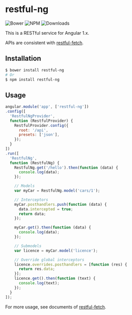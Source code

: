 # restful-ng

![Bower](https://img.shields.io/bower/v/restful-ng.svg)
![NPM](https://img.shields.io/npm/v/restful-ng.svg)
![Downloads](https://img.shields.io/npm/dt/restful-ng.svg)

This is a RESTful service for Angular 1.x.

APIs are consistent with [restful-fetch](https://github.com/gera2ld/restful-fetch).

Installation
---
``` sh
$ bower install restful-ng
# Or
$ npm install restful-ng
```

Usage
---
``` js
angular.module('app', ['restful-ng'])
.config([
  'RestfulNgProvider',
  function (RestfulProvider) {
    RestfulProvider.config({
      root: '/api',
      presets: ['json'],
    });
  }
])
.run([
  'RestfulNg',
  function (RestfulNg) {
    RestfulNg.get('/hello').then(function (data) {
      console.log(data);
    });

    // Models
    var myCar = RestfulNg.model('cars/1');

    // Interceptors
    myCar.posthandlers.push(function (data) {
      data.intercepted = true;
      return data;
    });

    myCar.get().then(function (data) {
      console.log(data);
    });

    // Submodels
    var licence = myCar.model('licence');

    // Override global interceptors
    licence.overrides.posthandlers = [function (res) {
      return res.data;
    }];
    licence.get().then(function (text) {
      console.log(text);
    });
  }
]);
```

For more usage, see documents of [restful-fetch](https://github.com/gera2ld/restful-fetch).
